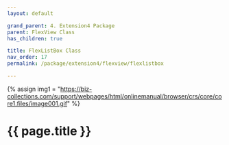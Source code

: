 ```yaml
---
layout: default

grand_parent: 4. Extension4 Package
parent: FlexView Class
has_children: true

title: FlexListBox Class
nav_order: 17
permalink: /package/extension4/flexview/flexlistbox

---
```

{% assign img1 = "https://biz-collections.com/support/webpages/html/onlinemanual/browser/crs/core/core1.files/image001.gif" %}


# {{ page.title }}
